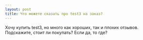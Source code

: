 ```yaml
---
layout: post 
title: Что можете сказать про test3 на заказ? 
--- 
```

Хочу купить test3, но много как хороших, так и плохих отзывов. Подскажите, стоит ли покупать? Если да, то где?